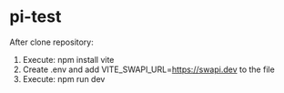 # pi-test
After clone repository:
1) Execute: npm install vite
2) Create .env and add VITE_SWAPI_URL=https://swapi.dev to the file
3) Execute: npm run dev

